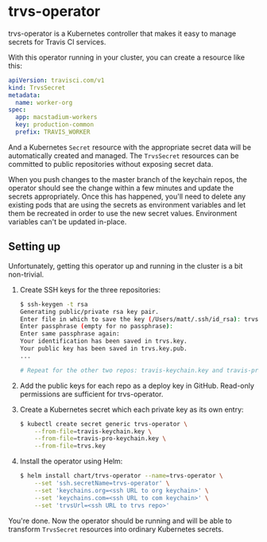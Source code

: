 # trvs-operator

trvs-operator is a Kubernetes controller that makes it easy to manage secrets for Travis CI services.

With this operator running in your cluster, you can create a resource like this:

```yaml
apiVersion: travisci.com/v1
kind: TrvsSecret
metadata:
  name: worker-org
spec:
  app: macstadium-workers
  key: production-common
  prefix: TRAVIS_WORKER
```

And a Kubernetes `Secret` resource with the appropriate secret data will be automatically created and managed. The `TrvsSecret` resources can be committed to public repositories without exposing secret data.

When you push changes to the master branch of the keychain repos, the operator should see the change within a few minutes and update the secrets appropriately. Once this has happened, you'll need to delete any existing pods that are using the secrets as environment variables and let them be recreated in order to use the new secret values. Environment variables can't be updated in-place.

## Setting up

Unfortunately, getting this operator up and running in the cluster is a bit non-trivial.

1. Create SSH keys for the three repositories:

    ```sh
    $ ssh-keygen -t rsa
    Generating public/private rsa key pair.
    Enter file in which to save the key (/Users/matt/.ssh/id_rsa): trvs.key
    Enter passphrase (empty for no passphrase):
    Enter same passphrase again:
    Your identification has been saved in trvs.key.
    Your public key has been saved in trvs.key.pub.
    ...

    # Repeat for the other two repos: travis-keychain.key and travis-pro-keychain.key
    ```

2. Add the public keys for each repo as a deploy key in GitHub. Read-only permissions are sufficient for trvs-operator.

3. Create a Kubernetes secret which each private key as its own entry:

    ```sh
    $ kubectl create secret generic trvs-operator \
        --from-file=travis-keychain.key \
        --from-file=travis-pro-keychain.key \
        --from-file=trvs.key
    ```

4. Install the operator using Helm:

    ```sh
    $ helm install chart/trvs-operator --name=trvs-operator \
        --set 'ssh.secretName=trvs-operator' \
        --set 'keychains.org=<ssh URL to org keychain>' \
        --set 'keychains.com=<ssh URL to com keychain>' \
        --set 'trvsUrl=<ssh URL to trvs repo>'
    ```

You're done. Now the operator should be running and will be able to transform `TrvsSecret` resources into ordinary Kubernetes secrets.